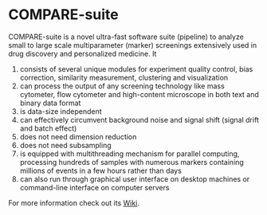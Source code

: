 # COMPARE-suite
COMPARE-suite is a novel ultra-fast software suite (pipeline) to analyze small to large scale multiparameter (marker) screenings extensively used in drug discovery and personalized medicine. It
1. consists of several unique modules for experiment quality control, bias correction, similarity measurement, clustering and visualization
1. can process the output of any screening technology like mass cytometer, flow cytometer and high-content microscope in both text and binary data format
1. is data-size independent
1. can effectively circumvent background noise and signal shift (signal drift and batch effect)
1. does not need  dimension reduction
1. does not need subsampling
1. is equipped with multithreading mechanism for parallel computing, processing hundreds of samples with numerous markers containing millions of events in a few hours rather than days
1. can also run through graphical user interface on desktop machines or command-line interface on computer servers

For more information check out its [Wiki](https://github.com/morchalabi/COMPARE-suite/wiki/COMPARE-Suite).
